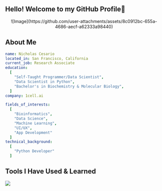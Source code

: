 ## Hello! Welcome to my GitHub Profile👋
<p align="center">
![Image](https://github.com/user-attachments/assets/8c0912bc-655a-4686-aecf-a62333a98440)
</p>

## About Me
```yaml
name: Nicholas Cesario
located_in: San Francisco, California
current_job: Research Associate
education:
  [
    "Self-Taught Programmer/Data Scientist",
    "Data Scientist in Python",
    "Bachelor's in Biochemistry & Molecular Biology",
  ]
company: 1cell.ai

fields_of_interests:
  [
    "Bioinformatics",
    "Data Science",
    "Machine Learning",
    "UI/UX",
    "App Development"
  ]
technical_background:
  [
    "Python Developer"
  ]
```
## Tools I Have Used & Learned
<img src="https://cdn.jsdelivr.net/gh/devicons/devicon@latest/icons/python/python-original.svg" />

<!--
**NCesari0/NCesari0** is a ✨ _special_ ✨ repository because its `README.md` (this file) appears on your GitHub profile.

Here are some ideas to get you started:

- 🔭 I’m currently working on ...
- 🌱 I’m currently learning ...
- 👯 I’m looking to collaborate on ...
- 🤔 I’m looking for help with ...
- 💬 Ask me about ...
- 📫 How to reach me: ...
- 😄 Pronouns: ...
- ⚡ Fun fact: ...
-->
